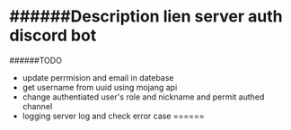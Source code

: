 ######Description
lien server auth discord bot 
======

######TODO
- update perrmision and email in datebase 
- get username from uuid using mojang api 
- change authentiated user's role and nickname and permit authed channel 
- logging server log and check error case 
======
 

